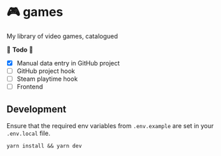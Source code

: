 # 🎮 games

My library of video games, catalogued

🚧 **Todo** 🚧

- [x] Manual data entry in GitHub project
- [ ] GitHub project hook
- [ ] Steam playtime hook
- [ ] Frontend

## Development

Ensure that the required env variables from `.env.example` are set in your `.env.local` file.

```
yarn install && yarn dev
```
